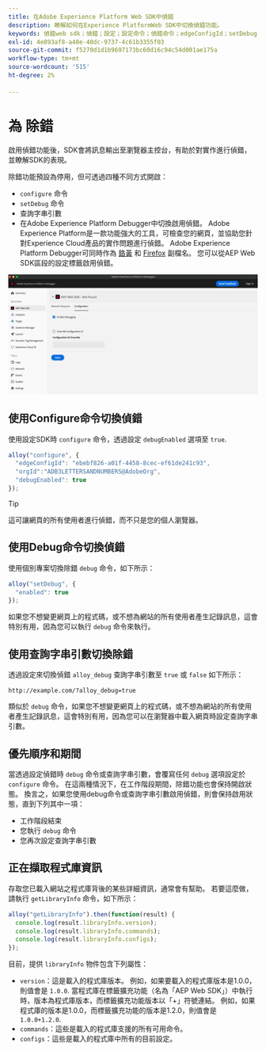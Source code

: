 ```yaml
---
title: 在Adobe Experience Platform Web SDK中偵錯
description: 瞭解如何在Experience PlatformWeb SDK中切換偵錯功能。
keywords: 偵錯web sdk；偵錯；設定；設定命令；偵錯命令；edgeConfigId；setDebug；debugEnabled；偵錯；
exl-id: 4e893af8-a48e-48dc-9737-4c61b3355f03
source-git-commit: f5270d1d1b9697173bc60d16c94c54d001ae175a
workflow-type: tm+mt
source-wordcount: '515'
ht-degree: 2%

---
```


# 為  除錯

啟用偵錯功能後，SDK會將訊息輸出至瀏覽器主控台，有助於對實作進行偵錯，並瞭解SDK的表現。

除錯功能預設為停用，但可透過四種不同方式開啟：

* `configure` 命令
* `setDebug` 命令
* 查詢字串引數
* 在Adobe Experience Platform Debugger中切換啟用偵錯。 Adobe Experience Platform是一款功能強大的工具，可檢查您的網頁，並協助您針對Experience Cloud產品的實作問題進行偵錯。 Adobe Experience Platform Debugger可同時作為 [鉻黃](https://chrome.google.com/webstore/detail/adobe-experience-platform/bfnnokhpnncpkdmbokanobigaccjkpob) 和 [Firefox](https://addons.mozilla.org/zh-TW/firefox/addon/adobe-experience-platform-dbg/) 副檔名。 您可以從AEP Web SDK區段的設定標籤啟用偵錯。

![](../assets/enable-debugging.png)

## 使用Configure命令切換偵錯

使用設定SDK時 `configure` 命令，透過設定 `debugEnabled` 選項至 `true`.

```javascript
alloy("configure", {
  "edgeConfigId": "ebebf826-a01f-4458-8cec-ef61de241c93",
  "orgId":"ADB3LETTERSANDNUMBERS@AdobeOrg",
  "debugEnabled": true
});
```

>[!TIP]
>
>這可讓網頁的所有使用者進行偵錯，而不只是您的個人瀏覽器。

## 使用Debug命令切換偵錯

使用個別專案切換除錯 `debug` 命令，如下所示：

```javascript
alloy("setDebug", {
  "enabled": true
});
```

如果您不想變更網頁上的程式碼，或不想為網站的所有使用者產生記錄訊息，這會特別有用，因為您可以執行 `debug` 命令來執行。

## 使用查詢字串引數切換除錯

透過設定來切換偵錯 `alloy_debug` 查詢字串引數至 `true` 或 `false` 如下所示：

```HTTP
http://example.com/?alloy_debug=true
```

類似於 `debug` 命令，如果您不想變更網頁上的程式碼，或不想為網站的所有使用者產生記錄訊息，這會特別有用，因為您可以在瀏覽器中載入網頁時設定查詢字串引數。

## 優先順序和期間

當透過設定偵錯時 `debug` 命令或查詢字串引數，會覆寫任何 `debug` 選項設定於 `configure` 命令。 在這兩種情況下，在工作階段期間，除錯功能也會保持開啟狀態。 換言之，如果您使用debug命令或查詢字串引數啟用偵錯，則會保持啟用狀態，直到下列其中一項：

* 工作階段結束
* 您執行 `debug` 命令
* 您再次設定查詢字串引數

## 正在擷取程式庫資訊

存取您已載入網站之程式庫背後的某些詳細資訊，通常會有幫助。 若要這麼做，請執行 `getLibraryInfo` 命令，如下所示：

```js
alloy("getLibraryInfo").then(function(result) {
  console.log(result.libraryInfo.version);
  console.log(result.libraryInfo.commands);
  console.log(result.libraryInfo.configs);
});
```

目前，提供 `libraryInfo` 物件包含下列屬性：

* `version`：這是載入的程式庫版本。 例如，如果要載入的程式庫版本是1.0.0，則值會是 `1.0.0`. 當程式庫在標籤擴充功能（名為「AEP Web SDK」）中執行時，版本為程式庫版本，而標籤擴充功能版本以「+」符號連結。 例如，如果程式庫的版本是1.0.0，而標籤擴充功能的版本是1.2.0，則值會是 `1.0.0+1.2.0`.
* `commands`：這些是載入的程式庫支援的所有可用命令。
* `configs`：這些是載入的程式庫中所有的目前設定。

